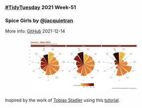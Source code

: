 ### [#TidyTuesday](https://github.com/rfordatascience/tidytuesday) 2021 Week-51
### Spice Girls by @[jacquietran](https://www.twitter.com/jacquietran)

More info: [GitHub](https://github.com/rfordatascience/tidytuesday/blob/master/data/2021/2021-12-14/readme.md) 
2021-12-14

<p align="center">
  <img src = "https://github.com/mich440/tidytuesday/blob/main/2021/week-51/spicegirls.png" width = 70%/>
</p>

Inspired by the work of [Tobias Stadler](https://tobias-stalder.netlify.app/) using this [tutorial](https://r-graph-gallery.com/web-circular-barplot-with-R-and-ggplot2.html).
